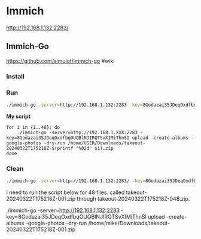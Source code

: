 # Immich
http://192.168.1.132:2283/

## Immich-Go
https://github.com/simulot/immich-go
#wiki
### Install

### Run

```bash
./immich-go -server=http://192.168.1.132:2283 -key=8Godazai35JDeqOxdfbqOUQBlNJIRQTSvXIMiThnSI upload -create-albums -google-photos -dry-run /home/mike/Downloads/takeout-20240322T175218Z-001.zip
```

**My script**
```shell
for i in {1..48}; do
    ./immich-go -server=http://192.168.1.XXX:2283 -key=8Godazai35JDeqOxdfbqOUQBlNJIRQTSvXIMiThnSI upload -create-albums -google-photos -dry-run /home/USER/Downloads/takeout-20240322T175218Z-$(printf "%02d" $i).zip
done

```
### Clean 
```bash
./immich-go -server=http://192.168.1.132:2283/ -key=8Godazai35JDeqOxdfbqOUQBlNJIRQTSvXIMiThnSI duplicate -yes
```


I need to run the script below for 48 files. called takeout-20240322T175218Z-001.zip through takeout-20240322T175218Z-048.zip.

./immich-go -server=http://192.168.1.132:2283 -key=8Godazai35JDeqOxdfbqOUQBlNJIRQTSvXIMiThnSI upload -create-albums -google-photos -dry-run /home/mike/Downloads/takeout-20240322T175218Z-001.zip